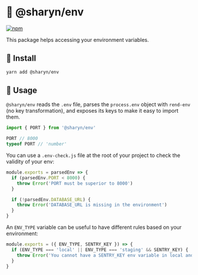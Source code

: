 # 🌹 @sharyn/env

[![npm](https://img.shields.io/npm/v/@sharyn/env.svg)](https://www.npmjs.com/package/@sharyn/env)

This package helps accessing your environment variables.

## 🌹 Install

```bash
yarn add @sharyn/env
```

## 🌹 Usage

`@sharyn/env` reads the `.env` file, parses the `process.env` object with `rend-env` (no key transformation), and exposes its keys to make it easy to import them.

```js
import { PORT } from '@sharyn/env'

PORT // 8000
typeof PORT // 'number'
```

You can use a `.env-check.js` file at the root of your project to check the validity of your env:

```js
module.exports = parsedEnv => {
  if (parsedEnv.PORT < 8000) {
    throw Error('PORT must be superior to 8000')
  }

  if (!parsedEnv.DATABASE_URL) {
    throw Error('DATABASE_URL is missing in the environment')
  }
}
```

An `ENV_TYPE` variable can be useful to have different rules based on your environment:

```js
module.exports = ({ ENV_TYPE, SENTRY_KEY }) => {
  if (ENV_TYPE === 'local' || ENV_TYPE === 'staging' && SENTRY_KEY) {
    throw Error('You cannot have a SENTRY_KEY env variable in local and staging environments')
  }
}

```
